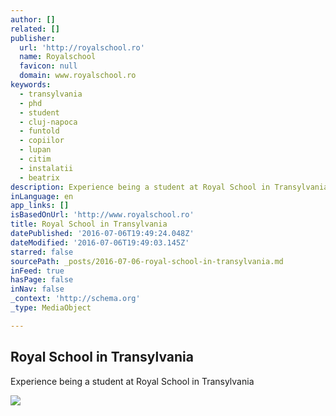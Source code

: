 ```yaml
---
author: []
related: []
publisher:
  url: 'http://royalschool.ro'
  name: Royalschool
  favicon: null
  domain: www.royalschool.ro
keywords:
  - transylvania
  - phd
  - student
  - cluj-napoca
  - funtold
  - copiilor
  - lupan
  - citim
  - instalatii
  - beatrix
description: Experience being a student at Royal School in Transylvania
inLanguage: en
app_links: []
isBasedOnUrl: 'http://www.royalschool.ro'
title: Royal School in Transylvania
datePublished: '2016-07-06T19:49:24.048Z'
dateModified: '2016-07-06T19:49:03.145Z'
starred: false
sourcePath: _posts/2016-07-06-royal-school-in-transylvania.md
inFeed: true
hasPage: false
inNav: false
_context: 'http://schema.org'
_type: MediaObject

---
```

<article style=""><h1>Royal School in Transylvania</h1><p>Experience being a student at Royal School in Transylvania</p><img src="http://royalschool.ro/wp-content/uploads/2016/03/logo-Cobis.jpg" /></article>